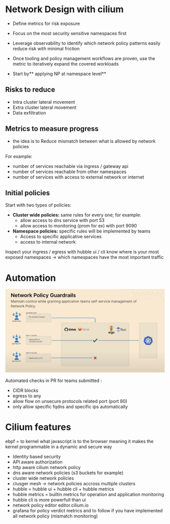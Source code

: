 # Network Design with cilium

* Define metrics for risk exposure
* Focus on the most security sensitive namespaces first
* Leverage observability to identify which network policy patterns easily reduce risk with minimal friction
* Once tooling and policy management workflows are proven, use the metric to iteratively expand the covered workloads


* Start by** applying NP at namespace level**

## Risks to reduce 
* Intra cluster lateral movement
* Extra cluster lateral movement
* Data exfiltration

## Metrics to measure progress
* the idea is to Reduce mismatch between what is allowed by network policies

For example: 
* number of services reachable  via ingress / gateway api
* number of services reachable from other namespaces
* number of services with access to external network or internet

## Initial policies 

Start with two types of policies: 
* **Cluster wide policies:** same rules for every one; for example: 
  * allow access to dns service with port 53
  * allow access to monitoring (prom for ex) with port 9090
* **Namespace policies:** specific rules will be implemented by teams
  * Access to specific applicative services
  * access to internal network
 
Inspect your ingress / egress with hubble ui / cli
know where is your most exposed namespaces -> which namespaces have the most important traffic 


# Automation

![alt text](https://github.com/ozendorf/cilium/blob/main/network_policies_guardrails.png)

Automated checks in PR for teams submitted : 
* CIDR blocks
* egress to any
* allow flow on unsecure protocols related port (port 80)
* only allow specific fqdns and specific ips automatically

# Cilium features

ebpf = to kernel what javascript is to the browser
meaning it makes the kernel programmable in a dynamic and secure way

* Identity based security
* API aware authorization
* http aware cilium network policy
* dns aware network policies (s3 buckets for example)
* cluster wide network policies
* clusger mesh -> network policies accross multiple clusters
* hubble = hubble ui + hubble cli + hubble metrics
 * hubble metrics = builtin metrics for operation and application monitoring
 * hubble cli is more powerfull than ui
* network policy editor editor.cilium.io
* grafana for policy verdict metrics and to follow if you have implemented all network policy (mismatch monitoring)
